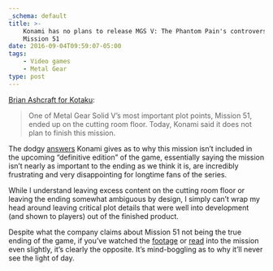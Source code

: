 ```yaml
---
_schema: default
title: >-
    Konami has no plans to release MGS V: The Phantom Pain's controversial
    Mission 51
date: 2016-09-04T09:59:07-05:00
tags:
    - Video games
    - Metal Gear
type: post
---
```

[Brian Ashcraft for Kotaku](https://kotaku.com/konami-has-no-plans-to-finish-mgsv-the-phantom-pains-mi-1785988932):

> One of Metal Gear Solid V’s most important plot points, Mission 51, ended up on the cutting room floor. Today, Konami said it does not plan to finish this mission.

The dodgy [answers](https://twitter.com/metalgear_en/status/770662138486546432) Konami gives as to why this mission isn’t included in the upcoming “definitive edition” of the game, essentially saying the mission isn’t nearly as important to the ending as we think it is, are incredibly frustrating and very disappointing for longtime fans of the series.

While I understand leaving excess content on the cutting room floor or leaving the ending somewhat ambiguous by design, I simply can’t wrap my head around leaving critical plot details that were well into development (and shown to players) out of the finished product.

Despite what the company claims about Mission 51 not being the true ending of the game, if you’ve watched the [footage](https://www.youtube.com/watch?v=-B4JIHh5Jqk) or [read](http://kotaku.com/one-of-metal-gear-solid-vs-most-important-story-scenes-1728467641) into the mission even slightly, it’s clearly the opposite. It’s mind-boggling as to why it’ll never see the light of day.
